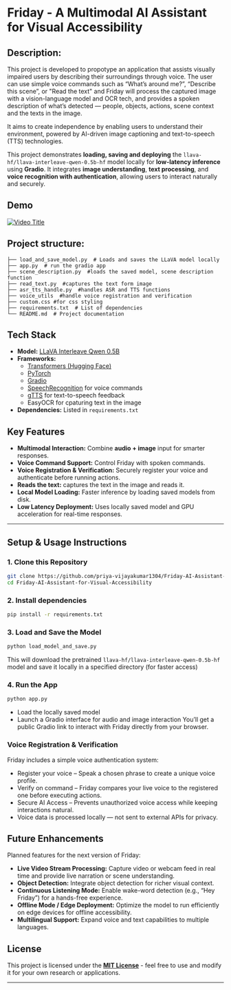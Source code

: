 # Friday - A Multimodal AI Assistant for Visual Accessibility

## Description:
This project is developed to propotype an application that assists visually impaired users by describing their surroundings through voice. The user can use simple voice commands such as “What’s around me?”, “Describe this scene”, or "Read the text" and Friday will process the captured image with a vision-language model and OCR tech, and provides a spoken description of what’s detected — people, objects, actions, scene context and the texts in the image. 

It aims to create independence by enabling users to understand their environment, powered by AI-driven image captioning and text-to-speech (TTS) technologies.

This project demonstrates **loading, saving and deploying** the `llava-hf/llava-interleave-qwen-0.5b-hf` model locally for **low-latency inference** using **Gradio**. It integrates **image understanding**, **text processing**, and **voice recognition with authentication**, allowing users to interact naturally and securely.

## Demo

[![Video Title](https://img.youtube.com/vi/4nwuTbgo8pY/0.jpg)](https://www.youtube.com/watch?v=4nwuTbgo8pY)

## Project structure:
```
├── load_and_save_model.py  # Loads and saves the LLaVA model locally
├── app.py  # run the gradio app
├── scene_description.py  #loads the saved model, scene description function
├── read_text.py  #captures the text form image
├── asr_tts_handle.py  #handles ASR and TTS functions
├── voice_utils  #handle voice registration and verification
├── custom.css #for css styling
├── requirements.txt  # List of dependencies
└── README.md  # Project documentation
```
## Tech Stack

- **Model:** [LLaVA Interleave Qwen 0.5B](https://huggingface.co/llava-hf/llava-interleave-qwen-0.5b-hf)  
- **Frameworks:**  
  - [Transformers (Hugging Face)](https://github.com/huggingface/transformers)  
  - [PyTorch](https://pytorch.org/)  
  - [Gradio](https://gradio.app/)
  - [SpeechRecognition](https://pypi.org/project/SpeechRecognition/) for voice commands  
  - [gTTS](https://pypi.org/project/gTTS/) for text-to-speech feedback
  - EasyOCR for cpaturing text in the image
- **Dependencies:** Listed in `requirements.txt`

## Key Features

- **Multimodal Interaction:** Combine **audio + image** input for smarter responses.  
- **Voice Command Support:** Control Friday with spoken commands.  
- **Voice Registration & Verification:** Securely register your voice and authenticate before running actions.
- **Reads the text:** captures the text in the image and reads it.
- **Local Model Loading:** Faster inference by loading saved models from disk.  
- **Low Latency Deployment:** Uses locally saved model and GPU acceleration for real-time responses.  

---

##  Setup & Usage Instructions

### 1. Clone this Repository
```bash
git clone https://github.com/priya-vijayakumar1304/Friday-AI-Assistant-for-Visual-Accessibility.git
cd Friday-AI-Assistant-for-Visual-Accessibility
```
### 2. Install dependencies
```bash
pip install -r requirements.txt
```
### 3. Load and Save the Model
```bash
python load_model_and_save.py
```
This will download the pretrained `llava-hf/llava-interleave-qwen-0.5b-hf` model and save it locally in a specified directory (for faster access)

### 4. Run the App
```bash
python app.py
```
- Load the locally saved model
- Launch a Gradio interface for audio and image interaction
You’ll get a public Gradio link to interact with Friday directly from your browser.

### Voice Registration & Verification
Friday includes a simple voice authentication system:
- Register your voice – Speak a chosen phrase to create a unique voice profile.
- Verify on command – Friday compares your live voice to the registered one before executing actions.
- Secure AI Access – Prevents unauthorized voice access while keeping interactions natural.
- Voice data is processed locally — not sent to external APIs for privacy.

## Future Enhancements
Planned features for the next version of Friday:
- **Live Video Stream Processing:** Capture video or webcam feed in real time and provide live narration or scene understanding.
- **Object Detection:** Integrate object detection for richer visual context.
- **Continuous Listening Mode:** Enable wake-word detection (e.g., “Hey Friday”) for a hands-free experience.
- **Offline Mode / Edge Deployment:** Optimize the model to run efficiently on edge devices for offline accessibility.
- **Multilingual Support:** Expand voice and text capabilities to multiple languages.

 ## License

This project is licensed under the [**MIT License**](https://opensource.org/licenses/MIT) - feel free to use and modify it for your own research or applications.

---

